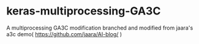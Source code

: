 # keras-multiprocessing-GA3C
A multiprocessing GA3C modification branched and modified from jaara's a3c demo( https://github.com/jaara/AI-blog/ )
